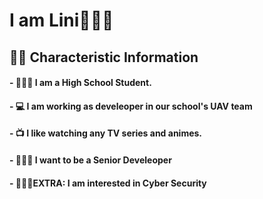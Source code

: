 # I am Lini🧑🏻‍🚀

## 🧛🏻 Characteristic Information

#### - 🧑🏻‍🎓 I am a High School Student.
#### - 💻 I am working as develeoper in our school's UAV team
#### - 📺 I like watching any TV series and animes.
#### - 👨🏻‍💻 I want to be a Senior Develeoper
#### - 💂🏻‍♂️EXTRA: I am interested in Cyber ​​Security
